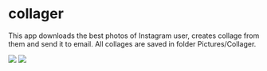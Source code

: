 collager
========
This app downloads the best photos of Instagram user, creates collage from them and send it to email.
All collages are saved in folder Pictures/Collager.

<img src=https://dl.dropboxusercontent.com/u/82949284/github/Collager/Screenshot_2014-06-17-00-36-56.png>
<img src=https://dl.dropboxusercontent.com/u/82949284/github/Collager/Screenshot_2014-06-17-00-37-26.png>
